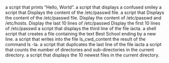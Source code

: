  a script that prints “Hello, World”. 
a script that displays a confused smiley
a script that Displays the content of the /etc/passwd file.
a script that Displays the content of the /etc/passwd file.
Display the content of /etc/passwd and /etc/hosts.
Display the last 10 lines of /etc/passwd
Display the first 10 lines of /etc/passwd
 a script that displays the third line of the file iacta.
a shell script that creates a file containing the text Best School ending by a new line.
a script that writes into the file ls_cwd_content the result of the command ls -la.
a script that duplicates the last line of the file iacta
 a script that counts the number of directories and sub-directories in the current directory.
a script that displays the 10 newest files in the current directory.
